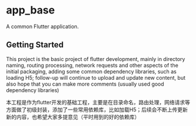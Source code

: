 # app_base

A common Flutter application.

## Getting Started

  This project is the basic project of flutter development, mainly in directory naming, routing processing, network requests and other aspects of the initial packaging, adding some common dependency libraries, such as loading H5; follow-up will continue to upload and update new content, but also hope that you can make more comments (usually used good dependency libraries)

  本工程是作为flutter开发的基础工程，主要是在目录命名，路由处理，网络请求等方面做了初级封装，添加了一些常用依赖库，比如加载H5；后续会不断上传更新新的内容，也希望大家多提意见（平时用到的好的依赖库）
